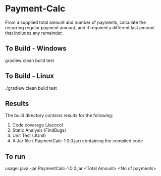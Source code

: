 # Payment-Calc

From a supplied total amount and number of payments, calculate the recurring regular payment amount, and if required a different last amount  that includes any remainder.

## To Build - Windows

gradlew clean build test 

## To Build - Linux

./gradlew clean build test 

## Results

The build directory contains results for the following:

1. Code coverage (Jacoco)
2. Static Analysis (FindBugs)
3. Unit Test (JUnit)
4. A Jar file ( PaymentCalc-1.0.0.jar) containing the compiled code

## To run

usage: java -jar PaymentCalc-1.0.0.jar \<Total Amount> \<No of payments>






